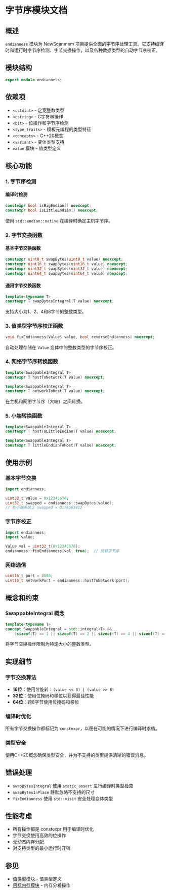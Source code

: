 # 字节序模块文档

## 概述

`endianness` 模块为 NewScanmem 项目提供全面的字节序处理工具。它支持编译时和运行时字节序检测、字节交换操作，以及各种数据类型的自动字节序校正。

## 模块结构

```cpp
export module endianness;
```

## 依赖项

- `<cstdint>` - 定宽整数类型
- `<cstring>` - C字符串操作
- `<bit>` - 位操作和字节序检测
- `<type_traits>` - 模板元编程的类型特征
- `<concepts>` - C++20概念
- `<variant>` - 变体类型支持
- `value` 模块 - 值类型定义

## 核心功能

### 1. 字节序检测

#### 编译时检测

```cpp
constexpr bool isBigEndian() noexcept;
constexpr bool isLittleEndian() noexcept;
```

使用 `std::endian::native` 在编译时确定主机字节序。

### 2. 字节交换函数

#### 基本字节交换函数

```cpp
constexpr uint8_t swapBytes(uint8_t value) noexcept;
constexpr uint16_t swapBytes(uint16_t value) noexcept;
constexpr uint32_t swapBytes(uint32_t value) noexcept;
constexpr uint64_t swapBytes(uint64_t value) noexcept;
```

#### 通用字节交换函数

```cpp
template<typename T>
constexpr T swapBytesIntegral(T value) noexcept;
```

支持大小为1、2、4和8字节的整数类型。

### 3. 值类型字节序校正函数

```cpp
void fixEndianness(Value& value, bool reverseEndianness) noexcept;
```

自动处理存储在 `Value` 变体中的整数类型的字节序校正。

### 4. 网络字节序转换函数

```cpp
template<SwappableIntegral T>
constexpr T hostToNetwork(T value) noexcept;

template<SwappableIntegral T>
constexpr T networkToHost(T value) noexcept;
```

在主机和网络字节序（大端）之间转换。

### 5. 小端转换函数

```cpp
template<SwappableIntegral T>
constexpr T hostToLittleEndian(T value) noexcept;

template<SwappableIntegral T>
constexpr T littleEndianToHost(T value) noexcept;
```

## 使用示例

### 基本字节交换

```cpp
import endianness;

uint32_t value = 0x12345678;
uint32_t swapped = endianness::swapBytes(value);
// 在小端系统上 swapped = 0x78563412
```

### 字节序校正

```cpp
import endianness;
import value;

Value val = uint32_t{0x12345678};
endianness::fixEndianness(val, true);  // 反转字节序
```

### 网络通信

```cpp
uint16_t port = 8080;
uint16_t networkPort = endianness::hostToNetwork(port);
```

## 概念和约束

### SwappableIntegral 概念

```cpp
template<typename T>
concept SwappableIntegral = std::integral<T> && 
    (sizeof(T) == 1 || sizeof(T) == 2 || sizeof(T) == 4 || sizeof(T) == 8);
```

将字节交换操作限制为特定大小的整数类型。

## 实现细节

### 字节交换算法

- **16位**：使用位旋转：`(value << 8) | (value >> 8)`
- **32位**：使用位掩码和移位以获得最佳性能
- **64位**：跨8字节使用位掩码和移位

### 编译时优化

所有字节交换操作都标记为 `constexpr`，以便在可能的情况下进行编译时求值。

### 类型安全

使用C++20概念确保类型安全，并为不支持的类型提供清晰的错误消息。

## 错误处理

- `swapBytesIntegral` 使用 `static_assert` 进行编译时类型检查
- `swapBytesInPlace` 静默忽略不支持的尺寸
- `fixEndianness` 使用 `std::visit` 安全处理变体类型

## 性能考虑

- 所有操作都是 constexpr 用于编译时优化
- 字节交换使用高效的位操作
- 无动态内存分配
- 对支持类型的最小运行时开销

## 参见

- [值类型模块](value.md) - 值类型定义
- [目标内存模块](target_mem.md) - 内存分析操作
